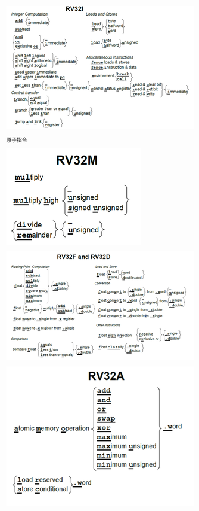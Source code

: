 ![](./imgs/RV32I_int.png)



原子指令

![](./imgs/RV32M.png)

![](./imgs/RV32_F_D.png)



![](./imgs/RV32A.png)